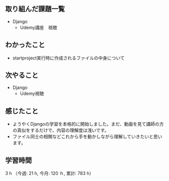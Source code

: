 ## 取り組んだ課題一覧
- Django
    - Udemy講座　視聴

## わかったこと
- startproject実行時に作成されるファイルの中身について
    
## 次やること
- Django
    - Udemy視聴    

## 感じたこと
- ようやくDjangoの学習を本格的に開始しました。まだ、動画を見て講師の方の真似をするだけで、内容の理解度は浅いです。
- ファイル同士の相関などこれから手を動かしながら理解していきたいと思います。
    
## 学習時間
3 h （今週: 21 h, 今月: 120 ｈ, 累計: 783 h）
